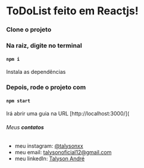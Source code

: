 # ToDoList feito em Reactjs!

### Clone o projeto

### Na raiz, digite no terminal

#### `npm i`

Instala as dependências

### Depois, rode o projeto com

#### `npm start`

Irá abrir uma guia na URL [http://localhost:3000/](

###### Meus **contatos**

  * meu instagram: [@talysonxx](https://instagram.com/talysonxx)
  * meu email: talysonoficial12@gmail.com
  * meu linkedIn:  [Talyson André](https://www.linkedin.com/in/talyson-andre-101897170/)

